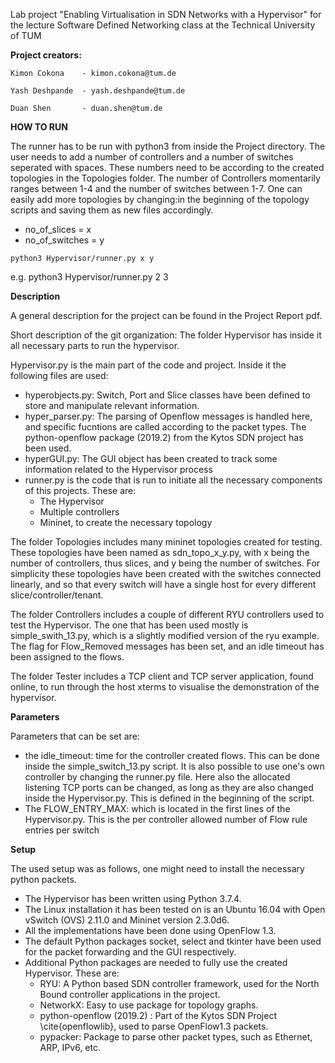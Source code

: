 Lab project "Enabling Virtualisation in SDN Networks with a Hypervisor"
for the lecture Software Defined Networking class at the Technical University of TUM

**Project creators:**

    Kimon Cokona    - kimon.cokona@tum.de

    Yash Deshpande  - yash.deshpande@tum.de

    Duan Shen       - duan.shen@tum.de
    
**HOW TO RUN**

The runner has to be run with python3 from inside the Project directory. The user needs to add a number of controllers and a number of switches seperated with spaces. 
These numbers need to be according to the created topologies in the Topologies folder. The number of Controllers momentarily ranges between 1-4 and the number of switches between 1-7. 
One can easily add more topologies by changing:in the beginning of the topology scripts and saving them as new files accordingly.
* no_of_slices    = x
* no_of_switches  = y

```
python3 Hypervisor/runner.py x y
```
e.g. python3 Hypervisor/runner.py 2 3
    
**Description**    

A general description for the project can be found in the Project Report pdf.


Short description of the git organization:
    The folder Hypervisor has inside it all necessary parts to run the hypervisor.

Hypervisor.py is the main part of the code and project. Inside it the following files are used:
* hyperobjects.py: Switch, Port and Slice classes have been defined to store and manipulate relevant information.
* hyper_parser.py: The parsing of Openflow messages is handled here, and specific fucntions are called according to the packet types. The python-openflow package (2019.2) from the Kytos SDN project has been used.
* hyperGUI.py:     The GUI object has been created to track some information related to the Hypervisor process
* runner.py is the code that is run to initiate all the necessary components of this projects. These are:
  * The Hypervisor
  * Multiple controllers
  * Mininet, to create the necessary topology

    
The folder Topologies includes many mininet topologies created for testing. These topologies have been named as 
sdn_topo_x_y.py, with x being the number of controllers, thus slices, and y being the number of switches.
For simplicity these topologies have been created with the switches connected linearly, and so that every switch
will have a single host for every different slice/controller/tenant.

The folder Controllers includes a couple of different RYU controllers used to test the Hypervisor.
The one that has been used mostly is simple_swith_13.py, which is a slightly modified version
of the ryu example. The flag for Flow_Removed messages has been set, and an idle timeout has 
been assigned to the flows.

The folder Tester includes a TCP client and TCP server application, found online, to run through the host xterms to visualise the demonstration of the hypervisor.


**Parameters**

Parameters that can be set are:
* the idle_timeout: time for the controller created flows. This can be done inside the simple_switch_13.py script. It is also possible to use one's own controller by changing the runner.py file. Here also the allocated listening TCP ports can be changed, as long as they are also changed inside the Hypervisor.py. This is defined in the beginning of the script.
* The FLOW_ENTRY_MAX: which is located in the first lines of the Hypervisor.py. This is the per controller allowed number of Flow rule entries per switch

**Setup**

The used setup was as follows, one might need to install the necessary python packets.
* The Hypervisor has been written using Python 3.7.4. 
* The Linux installation it has been tested on is an Ubuntu 16.04 with Open vSwitch (OVS) 2.11.0 and Mininet version 2.3.0d6. 
* All the implementations have been done using OpenFlow 1.3. 
* The default Python packages socket, select and tkinter have been used for the packet forwarding and the GUI respectively. 
* Additional Python packages are needed to fully use the created Hypervisor. These are: 
  * RYU:                       A Python based SDN controller framework, used for the North Bound controller applications in the project.
  * NetworkX:                  Easy to use package for topology graphs.
  * python-openflow (2019.2) : Part of the Kytos SDN Project \cite{openflowlib}, used to parse OpenFlow1.3 packets.
  * pypacker:                  Package to parse other packet types, such as Ethernet, ARP, IPv6, etc.
  
  

